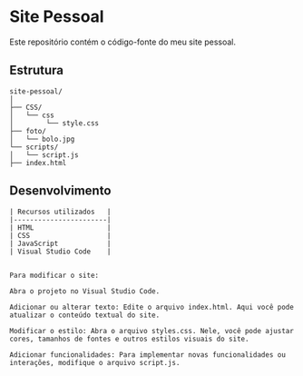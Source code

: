 # Site Pessoal

Este repositório contém o código-fonte do meu site pessoal.

## Estrutura

```plaintext
site-pessoal/
│
├── CSS/
│   └── css
│        └── style.css
├── foto/
│   └── bolo.jpg
└── scripts/
│   └── script.js
├── index.html
```

## Desenvolvimento
```
| Recursos utilizados   |
|-----------------------|
| HTML                  | 
| CSS                   | 
| JavaScript            | 
| Visual Studio Code    | 
 

Para modificar o site:

Abra o projeto no Visual Studio Code.

Adicionar ou alterar texto: Edite o arquivo index.html. Aqui você pode atualizar o conteúdo textual do site.

Modificar o estilo: Abra o arquivo styles.css. Nele, você pode ajustar cores, tamanhos de fontes e outros estilos visuais do site.

Adicionar funcionalidades: Para implementar novas funcionalidades ou interações, modifique o arquivo script.js.
```
